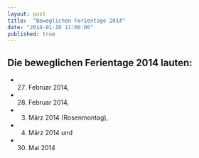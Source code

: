 ```yaml
---
layout: post
title:  "Beweglichen Ferientage 2014"
date: "2014-01-10 11:00:00"
published: true
---
```


## Die beweglichen Ferientage 2014 lauten:

- 27. Februar 2014, 
- 28. Februar 2014, 
- 03. März 2014 (Rosenmontag), 
- 04. März 2014 und 
- 30. Mai 2014
